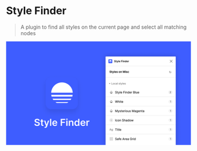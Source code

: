 # Style Finder
> A plugin to find all styles on the current page and select all matching nodes
> 
![Screenshot of the plugin](assets/style-finder-banner.png)